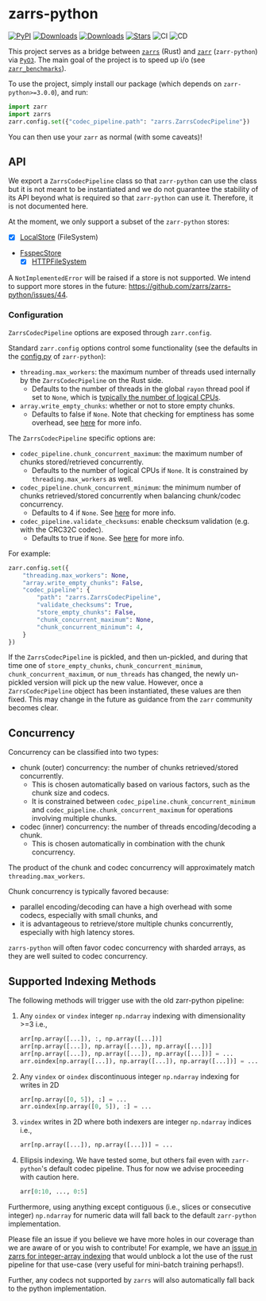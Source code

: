 # zarrs-python

[![PyPI](https://img.shields.io/pypi/v/zarrs.svg)](https://pypi.org/project/zarrs)
[![Downloads](https://static.pepy.tech/badge/zarrs/month)](https://pepy.tech/project/zarrs)
[![Downloads](https://static.pepy.tech/badge/zarrs)](https://pepy.tech/project/zarrs)
[![Stars](https://img.shields.io/github/stars/zarrs/zarrs-python?style=flat&logo=github&color=yellow)](https://github.com/zarrs/zarrs-python/stargazers)
![CI](https://github.com/zarrs/zarrs-python/actions/workflows/ci.yml/badge.svg)
![CD](https://github.com/zarrs/zarrs-python/actions/workflows/cd.yml/badge.svg)

This project serves as a bridge between [`zarrs`](https://docs.rs/zarrs/latest/zarrs/) (Rust) and [`zarr`](https://zarr.readthedocs.io/en/latest/index.html) (`zarr-python`) via [`PyO3`](https://pyo3.rs/v0.22.3/).  The main goal of the project is to speed up i/o (see [`zarr_benchmarks`](https://github.com/LDeakin/zarr_benchmarks)).

To use the project, simply install our package (which depends on `zarr-python>=3.0.0`), and run:

```python
import zarr
import zarrs
zarr.config.set({"codec_pipeline.path": "zarrs.ZarrsCodecPipeline"})
```

You can then use your `zarr` as normal (with some caveats)!

## API

We export a `ZarrsCodecPipeline` class so that `zarr-python` can use the class but it is not meant to be instantiated and we do not guarantee the stability of its API beyond what is required so that `zarr-python` can use it.  Therefore, it is not documented here.

At the moment, we only support a subset of the `zarr-python` stores:

- [x] [LocalStore](https://zarr.readthedocs.io/en/latest/_autoapi/zarr/storage/index.html#zarr.storage.LocalStore) (FileSystem)
- [FsspecStore](https://zarr.readthedocs.io/en/latest/_autoapi/zarr/storage/index.html#zarr.storage.FsspecStore)
  - [x] [HTTPFileSystem](https://filesystem-spec.readthedocs.io/en/latest/api.html#fsspec.implementations.http.HTTPFileSystem)

A `NotImplementedError` will be raised if a store is not supported.
We intend to support more stores in the future: https://github.com/zarrs/zarrs-python/issues/44.

### Configuration

`ZarrsCodecPipeline` options are exposed through `zarr.config`.

Standard `zarr.config` options control some functionality (see the defaults in the [config.py](https://github.com/zarr-developers/zarr-python/blob/main/src/zarr/core/config.py) of `zarr-python`):
- `threading.max_workers`: the maximum number of threads used internally by the `ZarrsCodecPipeline` on the Rust side.
  - Defaults to the number of threads in the global `rayon` thread pool if set to `None`, which is [typically the number of logical CPUs](https://docs.rs/rayon/latest/rayon/struct.ThreadPoolBuilder.html#method.num_threads).
- `array.write_empty_chunks`: whether or not to store empty chunks.
  - Defaults to false if `None`. Note that checking for emptiness has some overhead, see [here](https://docs.rs/zarrs/latest/zarrs/config/struct.Config.html#store-empty-chunks) for more info.

The `ZarrsCodecPipeline` specific options are:
- `codec_pipeline.chunk_concurrent_maximum`: the maximum number of chunks stored/retrieved concurrently.
  - Defaults to the number of logical CPUs if `None`. It is constrained by `threading.max_workers` as well.
- `codec_pipeline.chunk_concurrent_minimum`: the minimum number of chunks retrieved/stored concurrently when balancing chunk/codec concurrency.
  - Defaults to 4 if `None`. See [here](https://docs.rs/zarrs/latest/zarrs/config/struct.Config.html#chunk-concurrent-minimum) for more info.
- `codec_pipeline.validate_checksums`: enable checksum validation (e.g. with the CRC32C codec).
  - Defaults to true if `None`. See [here](https://docs.rs/zarrs/latest/zarrs/config/struct.Config.html#validate-checksums) for more info.

For example:
```python
zarr.config.set({
    "threading.max_workers": None,
    "array.write_empty_chunks": False,
    "codec_pipeline": {
        "path": "zarrs.ZarrsCodecPipeline",
        "validate_checksums": True,
        "store_empty_chunks": False,
        "chunk_concurrent_maximum": None,
        "chunk_concurrent_minimum": 4,
    }
})
```

If the `ZarrsCodecPipeline` is pickled, and then un-pickled, and during that time one of `store_empty_chunks`, `chunk_concurrent_minimum`, `chunk_concurrent_maximum`, or `num_threads` has changed, the newly un-pickled version will pick up the new value.  However, once a `ZarrsCodecPipeline` object has been instantiated, these values are then fixed.  This may change in the future as guidance from the `zarr` community becomes clear.

## Concurrency

Concurrency can be classified into two types:
- chunk (outer) concurrency: the number of chunks retrieved/stored concurrently.
  - This is chosen automatically based on various factors, such as the chunk size and codecs.
  - It is constrained between `codec_pipeline.chunk_concurrent_minimum` and `codec_pipeline.chunk_concurrent_maximum` for operations involving multiple chunks.
- codec (inner) concurrency: the number of threads encoding/decoding a chunk.
  - This is chosen automatically in combination with the chunk concurrency.

The product of the chunk and codec concurrency will approximately match `threading.max_workers`.

Chunk concurrency is typically favored because:
- parallel encoding/decoding can have a high overhead with some codecs, especially with small chunks, and
- it is advantageous to retrieve/store multiple chunks concurrently, especially with high latency stores.

`zarrs-python` will often favor codec concurrency with sharded arrays, as they are well suited to codec concurrency.

## Supported Indexing Methods

The following methods will trigger use with the old zarr-python pipeline:

1. Any `oindex` or `vindex` integer `np.ndarray` indexing with dimensionality >=3 i.e.,

   ```python
   arr[np.array([...]), :, np.array([...])]
   arr[np.array([...]), np.array([...]), np.array([...])]
   arr[np.array([...]), np.array([...]), np.array([...])] = ...
   arr.oindex[np.array([...]), np.array([...]), np.array([...])] = ...
   ```

2. Any `vindex` or `oindex` discontinuous integer `np.ndarray` indexing for writes in 2D

   ```python
   arr[np.array([0, 5]), :] = ...
   arr.oindex[np.array([0, 5]), :] = ...
   ```

3. `vindex` writes in 2D where both indexers are integer `np.ndarray` indices i.e.,

   ```python
   arr[np.array([...]), np.array([...])] = ...
   ```

4. Ellipsis indexing.  We have tested some, but others fail even with `zarr-python`'s default codec pipeline.  Thus for now we advise proceeding with caution here.

   ```python
   arr[0:10, ..., 0:5]
   ```


Furthermore, using anything except contiguous (i.e., slices or consecutive integer) `np.ndarray` for numeric data will fall back to the default `zarr-python` implementation.

Please file an issue if you believe we have more holes in our coverage than we are aware of or you wish to contribute!  For example, we have an [issue in zarrs for integer-array indexing](https://github.com/LDeakin/zarrs/issues/52) that would unblock a lot the use of the rust pipeline for that use-case (very useful for mini-batch training perhaps!).

Further, any codecs not supported by `zarrs` will also automatically fall back to the python implementation.
